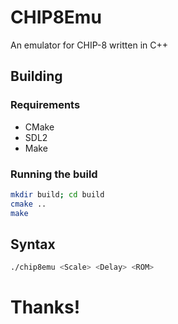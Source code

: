 # CHIP8Emu
An emulator for CHIP-8 written in C++

## Building

### Requirements

* CMake
* SDL2
* Make

### Running the build

```sh
mkdir build; cd build
cmake ..
make
```

## Syntax
```sh
./chip8emu <Scale> <Delay> <ROM>
```

# Thanks!
